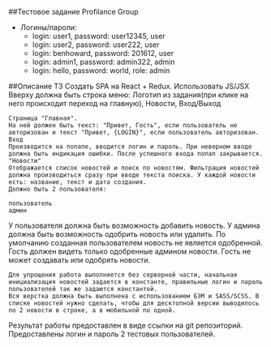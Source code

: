 ##Тестовое задание Profilance Group

- Логины/пароли:
  - login: user1, password: user12345, user
  - login: user2, password: user222, user
  - login: benhoward, password: 201612, user
  - login: admin1, password: admin322, admin
  - login: hello, password: world, role: admin

##Описание ТЗ
Создать SPA на React + Redux. Использовать JS/JSX
Вверху должна быть строка меню: Логотип из задания(при клике на него происходит переход на главную), Новости, Вход/Выход

    Страница "Главная".
    На ней должен быть текст: "Привет, Гость", если пользователь не авторизован и текст "Привет, {LOGIN}", если пользователь авторизован.
    Вход
    Производится на попапе, вводится логин и пароль. При неверном вводе должна быть индикация ошибки. После успешного входа попап закрывается.
    "Новости"
    Отображается список новостей и поиск по новостям. Фильтрация новостей должна производиться сразу при вводе текста поиска. У каждой новости есть: название, текст и дата создания.
    Должно быть 2 пользователя:

    пользователь
    админ

У пользователя должна быть возможность добавить новость. У админа должна быть возможность одобрить новость или удалить. По умолчанию созданная пользователем новость не является одобренной.
Гость должен видеть только одобренные админом новости. Гость не может создавать или одобрять новости.

    Для упрощения работа выполняется без серверной части, начальная инициализация новостей задается в константе, правильные логин и пароль пользователей так же задаются константой.
    Вся верстка должна быть выполнена с использованием БЭМ и SASS/SCSS. В списке новостей нужно сделать, чтобы для десктопной версии выводилось по 2 новости в строке, а в мобильной по одной.

Результат работы предоставлен в виде ссылки на git репозиторий. Предоставлены логин и пароль 2 тестовых пользователей.
